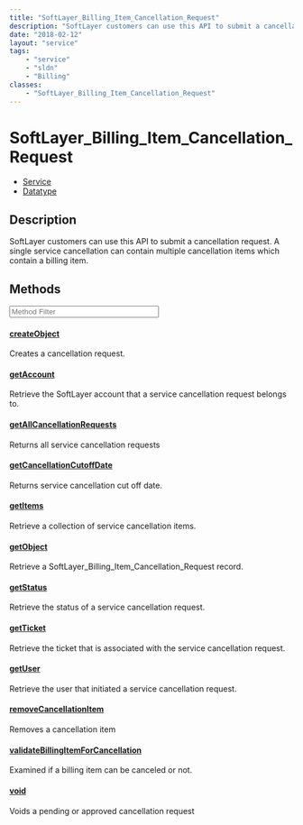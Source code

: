 ```yaml
---
title: "SoftLayer_Billing_Item_Cancellation_Request"
description: "SoftLayer customers can use this API to submit a cancellation request. A single service cancellation can contain multipl... "
date: "2018-02-12"
layout: "service"
tags:
    - "service"
    - "sldn"
    - "Billing"
classes:
    - "SoftLayer_Billing_Item_Cancellation_Request"
---
```

# SoftLayer_Billing_Item_Cancellation_Request
<div id='service-datatype'>
    <ul id='sldn-reference-tabs'>
    <li id='service'> <a href='/reference/services/SoftLayer_Billing_Item_Cancellation_Request' >Service</a></li>    <li id='datatype'> <a href='/reference/datatypes/SoftLayer_Billing_Item_Cancellation_Request' >Datatype</a></li>
    </ul>
</div>

## Description


SoftLayer customers can use this API to submit a cancellation request. A single service cancellation can contain multiple cancellation items which contain a billing item. 



        
<div id="properties" class="content service-content">

## Methods

<div class="view-filters">
    <div class="clearfix">
        <div class="search-input-box">
            <input placeholder="Method Filter" onkeyup="titleSearch(inputId='edit-combine', divId='method-div', elementClass='method-row')" 
                type="text" id="edit-combine" value="" size="30" maxlength="128" class="form-text">
        </div>
    </div>
</div>

<div id="method-div">

<div class="method-row">

#### [createObject](/reference/services/SoftLayer_Billing_Item_Cancellation_Request/createObject)
Creates a cancellation request.

</div>

<div class="method-row">

#### [getAccount](/reference/services/SoftLayer_Billing_Item_Cancellation_Request/getAccount)
Retrieve the SoftLayer account that a service cancellation request belongs to.

</div>

<div class="method-row">

#### [getAllCancellationRequests](/reference/services/SoftLayer_Billing_Item_Cancellation_Request/getAllCancellationRequests)
Returns all service cancellation requests

</div>

<div class="method-row">

#### [getCancellationCutoffDate](/reference/services/SoftLayer_Billing_Item_Cancellation_Request/getCancellationCutoffDate)
Returns service cancellation cut off date.

</div>

<div class="method-row">

#### [getItems](/reference/services/SoftLayer_Billing_Item_Cancellation_Request/getItems)
Retrieve a collection of service cancellation items.

</div>

<div class="method-row">

#### [getObject](/reference/services/SoftLayer_Billing_Item_Cancellation_Request/getObject)
Retrieve a SoftLayer_Billing_Item_Cancellation_Request record.

</div>

<div class="method-row">

#### [getStatus](/reference/services/SoftLayer_Billing_Item_Cancellation_Request/getStatus)
Retrieve the status of a service cancellation request.

</div>

<div class="method-row">

#### [getTicket](/reference/services/SoftLayer_Billing_Item_Cancellation_Request/getTicket)
Retrieve the ticket that is associated with the service cancellation request.

</div>

<div class="method-row">

#### [getUser](/reference/services/SoftLayer_Billing_Item_Cancellation_Request/getUser)
Retrieve the user that initiated a service cancellation request.

</div>

<div class="method-row">

#### [removeCancellationItem](/reference/services/SoftLayer_Billing_Item_Cancellation_Request/removeCancellationItem)
Removes a cancellation item

</div>

<div class="method-row">

#### [validateBillingItemForCancellation](/reference/services/SoftLayer_Billing_Item_Cancellation_Request/validateBillingItemForCancellation)
Examined if a billing item can be canceled or not.

</div>

<div class="method-row">

#### [void](/reference/services/SoftLayer_Billing_Item_Cancellation_Request/void)
Voids a pending or approved cancellation request

</div>
</div>

</div>

